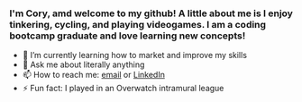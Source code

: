 ### I'm Cory, amd welcome to my github! A little about me is I enjoy tinkering, cycling, and playing videogames. I am a coding bootcamp graduate and love learning new concepts! 

- 🌱 I’m currently learning how to market and improve my skills
- 💬 Ask me about literally anything
- 📫 How to reach me: [email](ctscofield@gmail.com) or [LinkedIn](https://www.linkedin.com/in/cory-scofield)
- ⚡ Fun fact: I played in an Overwatch intramural league

